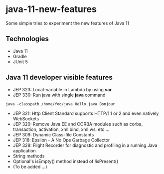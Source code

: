 # java-11-new-features
Some simple tries to experiment the new features of Java 11

## Technologies
* Java 11
* Gradle
* JUnit 5

## Java 11 developer visible features
* JEP 323: Local-variable in Lambda by using **var**
* JEP 330: Run java with single **java** command 

`java -classpath /home/foo/java Hello.java Bonjour`
* JEP 321: Http Client Standard supports HTTP/1.1 or 2 and even natively WebSockets
* JEP 320: Remove Java EE and CORBA modules such as corba, transaction, activation, xml.bind, xml.ws, etc ...
* JEP 309: Dynamic Class-file Constants
* JEP 318: Epsilon - A No Ops Garbage Collector
* JEP 328: Flight Recorder for diagnostic and profiling in a running Java application
* String methods
* Optional's isEmpty() method instead of !isPresent()
* (To be added ...)
